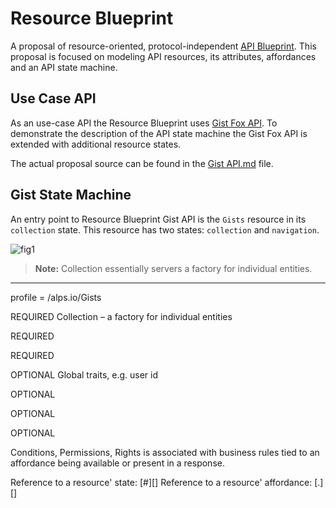 # Resource Blueprint
A proposal of resource-oriented, protocol-independent [API Blueprint](http://apiblueprint.org). This proposal is focused on modeling API resources, its attributes, affordances and an API state machine.

## Use Case API
As an use-case API the Resource Blueprint uses [Gist Fox API](../examples/Gist%20Fox%20API.md). To demonstrate the description of the API state machine the Gist Fox API is extended with additional resource states.

The actual proposal source can be found in the [Gist API.md](Gist%20API.md) file.

## Gist State Machine
An entry point to Resource Blueprint Gist API is the `Gists` resource in its `collection` state. This resource has two states: `collection` and 
`navigation`. 

![fig1](Gist%20State%20Machine%20001.png)


> **Note:** Collection essentially servers a factory for individual entities.




---

profile = /alps.io/Gists


REQUIRED
			Collection – a factory for individual entities

REQUIRED



REQUIRED



OPTIONAL
			Global traits, e.g. user id




OPTIONAL


OPTIONAL



OPTIONAL


Conditions, Permissions, Rights is associated with business rules tied to an affordance being available or present in a response.

Reference to a resource' state: [<resource>#<state>][]
Reference to a resource' affordance: [<resource>.<state>][]
